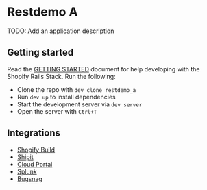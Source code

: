 # Restdemo A

TODO: Add an application description

## Getting started

Read the [GETTING STARTED](GETTING_STARTED.md) document for help developing with the Shopify Rails Stack. Run the following:

- Clone the repo with `dev clone restdemo_a`
- Run `dev up` to install dependencies
- Start the development server via `dev server`
- Open the server with `Ctrl+T`

## Integrations

- [Shopify Build](https://buildkite.com/shopify/restdemo_a)
- [Shipit](https://shipit.shopify.io/shopify/restdemo_a/production)
- [Cloud Portal](https://cloud-portal-tier2.shopifycloud.com/namespaces/restdemo_a-production/workloads)
- [Splunk](https://logs.shopify.io/en-US/app/search/search?q=search%20application%3D%22restdemo_a-production%22)
- [Bugsnag](https://app.bugsnag.com/shopify/restdemo_a/errors)

